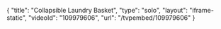 {
    "title": "Collapsible Laundry Basket",
    "type": "solo",
    "layout": "iframe-static",
    "videoId": "109979606",
    "url": "\/tvpembed\/109979606"
}